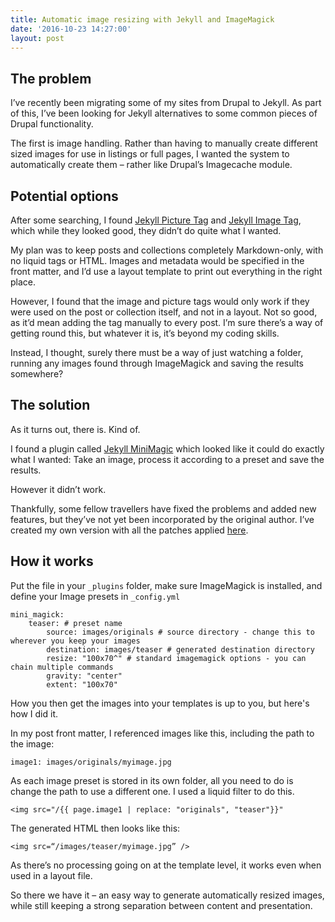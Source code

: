```yaml
---
title: Automatic image resizing with Jekyll and ImageMagick
date: '2016-10-23 14:27:00'
layout: post
---
```

## The problem
I’ve recently been migrating some of my sites from Drupal to Jekyll. As part of this, I’ve been looking for Jekyll alternatives to some common pieces of Drupal functionality.

The first is image handling. Rather than having to manually create different sized images for use in listings or full pages, I wanted the system to automatically create them – rather like Drupal’s Imagecache module.

## Potential options

After some searching, I found [Jekyll Picture Tag](https://github.com/robwierzbowski/jekyll-picture-tag) and [Jekyll Image Tag](https://github.com/robwierzbowski/jekyll-image-tag), which while they looked good, they didn’t do quite what I wanted.

My plan was to keep posts and collections completely Markdown-only, with no liquid tags or HTML. Images and metadata would be specified in the front matter, and I’d use a layout template to print out everything in the right place. 

However, I found that the image and picture tags would only work if they were used on the post or collection itself, and not in a layout. Not so good, as it’d mean adding the tag manually to every post. I’m sure there’s a way of getting round this, but whatever it is, it’s beyond my coding skills.

Instead, I thought, surely there must be a way of just watching a folder, running any images found through ImageMagick and saving the results somewhere? 

## The solution

As it turns out, there is. Kind of. 

I found a plugin called [Jekyll MiniMagic](https://github.com/zroger/jekyll-minimagick) which looked like it could do exactly what I wanted: Take an image, process it according to a preset and save the results. 

However it didn’t work. 

Thankfully, some fellow travellers have fixed the problems and added new features, but they’ve not yet been incorporated by the original author. I’ve created my own version with all the patches applied [here](https://github.com/MattKevan/Jekyll-MiniMagick-new).

## How it works
Put the file in your `_plugins` folder, make sure ImageMagick is installed, and define your Image presets in `_config.yml`

```
mini_magick:
    teaser: # preset name
        source: images/originals # source directory - change this to wherever you keep your images
        destination: images/teaser # generated destination directory
        resize: "100x70^" # standard imagemagick options - you can chain multiple commands
        gravity: "center"
        extent: "100x70"        
```

How you then get the images into your templates is up to you, but here's how I did it.

In my post front matter, I referenced images like this, including the path to the image:

`image1: images/originals/myimage.jpg`

As each image preset is stored in its own folder, all you need to do is change the path to use a different one. I used a liquid filter to do this.

`<img src="/{{ page.image1 | replace: "originals", "teaser"}}"`

The generated HTML then looks like this:

`<img src=“/images/teaser/myimage.jpg” />`

As there’s no processing going on at the template level, it works even when used in a layout file.

So there we have it – an easy way to generate automatically resized images, while still keeping a strong separation between content and presentation.